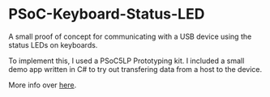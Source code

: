 # PSoC-Keyboard-Status-LED
A small proof of concept for communicating with a USB device using the status LEDs on keyboards.

To implement this, I used a PSoC5LP Prototyping kit. I included a small demo app written in C# to try out transfering
data from a host to the device.

More info over [here](http://thgeorgiou.com/posts/2016-02-23-Communicating-using-keyboard-status-LEDs/).

